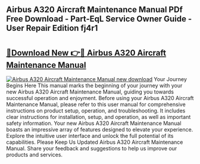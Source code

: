 ## Airbus A320 Aircraft Maintenance Manual PDf Free Download - Part-EqL Service Owner Guide - User Repair Edition fj4r1

# <h2><a href="http://bc39159.oget.top/?id=Airbus+A320+Aircraft+Maintenance+Manual">🔗Download New 👉🔴 Airbus A320 Aircraft Maintenance Manual</a></h2>

[![Airbus A320 Aircraft Maintenance Manual new download](https://i.imgur.com/5g1atiW.png)](http://bc39159.oget.top/?id=Airbus+A320+Aircraft+Maintenance+Manual)
Your Journey Begins Here This manual marks the beginning of your journey with your new Airbus A320 Aircraft Maintenance Manual, guiding you towards successful operation and enjoyment. Before using your Airbus A320 Aircraft Maintenance Manual, please refer to this user manual for comprehensive instructions on product setup, operation, and troubleshooting. It includes clear instructions for installation, setup, and operation, as well as important safety information. Your new Airbus A320 Aircraft Maintenance Manual boasts an impressive array of features designed to elevate your experience. Explore the intuitive user interface and unlock the full potential of its capabilities. Please Keep Us Updated Airbus A320 Aircraft Maintenance Manual. Share your feedback and suggestions to help us improve our products and services.
